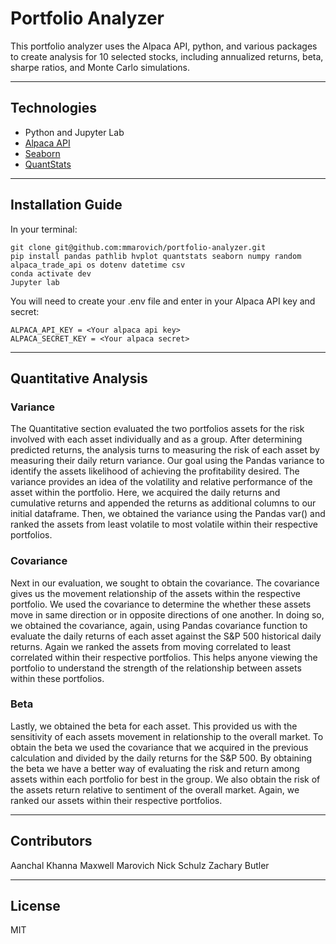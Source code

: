 # Portfolio Analyzer

This portfolio analyzer uses the Alpaca API, python, and various packages to create analysis for 10 selected stocks, including annualized returns, beta, sharpe ratios, and Monte Carlo simulations.

---

## Technologies

* Python and Jupyter Lab
* [Alpaca API](https://alpaca.markets/)
* [Seaborn](https://seaborn.pydata.org/)
* [QuantStats](https://openbase.com/python/QuantStats/documentation)


---

## Installation Guide

In your terminal:
```console
git clone git@github.com:mmarovich/portfolio-analyzer.git
pip install pandas pathlib hvplot quantstats seaborn numpy random alpaca_trade_api os dotenv datetime csv
conda activate dev
Jupyter lab
```

You will need to create your .env file and enter in your Alpaca API key and secret:

```
ALPACA_API_KEY = <Your alpaca api key>
ALPACA_SECRET_KEY = <Your alpaca secret>
```

---

## Quantitative Analysis
### Variance
The Quantitative section evaluated the two portfolios assets for the risk involved with each asset individually and as a group. After determining predicted returns, the analysis turns to measuring the risk of each asset by measuring their daily return variance. Our goal using the Pandas variance to identify the assets likelihood of achieving the profitability desired.  The variance provides an idea of the volatility and relative performance of the asset within the portfolio. Here, we acquired the daily returns and cumulative returns and appended the returns as additional columns to our initial dataframe. Then, we obtained the variance using the Pandas var() and ranked the assets from least volatile to most volatile within their respective portfolios.
### Covariance
Next in our evaluation, we sought to obtain the covariance.  The covariance gives us the movement relationship of the assets within the respective portfolio. We used the covariance to determine the whether these assets move in same direction or in opposite directions of one another. In doing so, we obtained the covariance, again, using Pandas covariance function to evaluate the daily returns of each asset against the S&P 500 historical daily returns.  Again we ranked the assets from moving correlated to least correlated within their respective portfolios. This helps anyone viewing the portfolio to understand the strength of the relationship between assets within these portfolios.
### Beta
Lastly, we obtained the beta for each asset. This provided us with the sensitivity of each assets movement in relationship to the overall market. To obtain the beta we used the covariance that we acquired in the previous calculation and divided by the daily returns for the S&P 500.  By obtaining the beta we have a better way of evaluating the risk and return among assets within each portfolio for best in the group. We also obtain the risk of the assets return relative to sentiment of the overall market. Again, we ranked our assets within their respective portfolios.

---

## Contributors

Aanchal Khanna
Maxwell Marovich
Nick Schulz
Zachary Butler

---

## License

MIT
